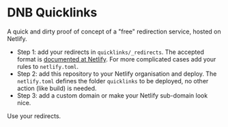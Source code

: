 # DNB Quicklinks

A quick and dirty proof of concept of a "free" redirection service, hosted on Netlify.

- Step 1: add your redirects in `quicklinks/_redirects`. The accepted format is [documented at Netlify](https://docs.netlify.com/routing/redirects/#syntax-for-the-redirects-file). For more complicated cases add your rules to `netlify.toml`.
- Step 2: add this repository to your Netlify organisation and deploy. The `netlify.toml` defines the folder `quicklinks` to be deployed, no other action (like build) is needed.
- Step 3: add a custom domain or make your Netlify sub-domain look nice.

Use your redirects.
